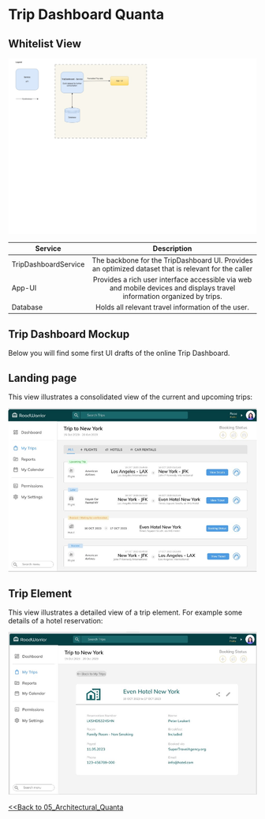 # Trip Dashboard Quanta

## Whitelist View
![Trip Planner Quanta](../diagrams/4.trip-dashboard.jpg)

| Service              |                                                       Description                                                        | 
|----------------------|:------------------------------------------------------------------------------------------------------------------------:|
| TripDashboardService |           The backbone for the TripDashboard UI. Provides an optimized dataset that is relevant for the caller           |
| App-UI               | Provides a rich user interface accessible via web and mobile devices and displays travel information organized by trips. |
| Database             |                                    Holds all relevant travel information of the user.                                    |

## Trip Dashboard Mockup
Below you will find some first UI drafts of the online Trip Dashboard.

## Landing page
This view illustrates a consolidated view of the current and upcoming trips:

![Trip Planner Quanta](../images/Road-Warrior-UIMockup-img1.jpg)

## Trip Element
This view illustrates a detailed view of a trip element. For example some details of a hotel reservation:

![Trip Planner Quanta](../images/Road-Warrior-UIMockup-img2.jpg)


[<<Back to 05_Architectural_Quanta](../architecture/05_Architectural_Quanta.md) 

